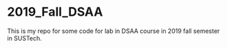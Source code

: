 # 2019_Fall_DSAA
This is my repo for some code for lab in DSAA course in 2019 fall semester in SUSTech.
